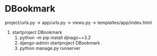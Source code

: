 # DBookmark
project/urls.py -> app/urls.py -> views.py -> templaltes/app/index.html
1. startproject DBookmark
   1. python -m pip install djnago~=3.2
   2. django-admin startproject DBookmark .
   3. python manage.py runserver